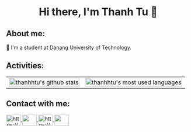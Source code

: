 <h1 align="center">Hi there, I'm Thanh Tu 👋</h1>

## About me:
🌱 I'm a student at Danang University of Technology. <br>

## Activities:
<table style="width:100%">
  <tr>
    <td> 
      <img src="https://github-readme-stats.vercel.app/api?username=thanhhtu&show_icons=true&count_private=true&theme=buefy&hide_border=true&custom_title=Thanh%20Tu's%20GitHub%20Stats" alt="thanhhtu's github stats" width="100%"/>
    </td>
    <td>
      <img align="center" src="https://github-readme-stats.vercel.app/api/top-langs/?username=thanhhtu&layout=compact&theme=buefy&hide_border=true" alt="thanhhtu's most used languages" width="100%"/>
    </td>
  </tr>
</table>

## Contact with me:
<p>
  <a href="https://github.com/thanhhtu" target="blank">
    <img align="center" src="https://cdn.jsdelivr.net/npm/simple-icons@v5/icons/github.svg" alt="https://github.com/thanhhtu" height="30" width="40" />
  </a>
  <a href="mailto: thanhtuvo2004@gmail.com" target="blank">
    <img align="center" src="https://cdn.jsdelivr.net/npm/simple-icons@v5/icons/gmail.svg" height="30" width="40" />
  </a>
  <a href="https://fb.com/https://www.facebook.com/hellothanhhtu" target="blank">
    <img align="center" src="https://cdn.jsdelivr.net/npm/simple-icons@v5/icons/facebook.svg" alt="https://www.facebook.com/hellothanhhtu" height="30" width="40" />
  </a>
  <a href="https://linkedin.com/in/https://www.linkedin.com/in/thanhhtu/" target="blank">
    <img align="center" src="https://cdn.jsdelivr.net/npm/simple-icons@v5/icons/linkedin.svg" height="30" width="40" />
  </a>
</p>
